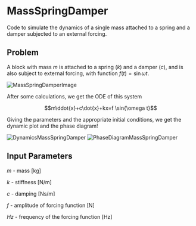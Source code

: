 # MassSpringDamper
Code to simulate the dynamics of a single mass attached to a spring and a damper subjected to an external forcing.

## Problem

A block with mass $m$ is attached to a spring ($k$) and a damper ($c$), and is also subject to external forcing, with function $f(t)=\sin{\omega t}$. 

![MassSpringDamperImage](https://github.com/user-attachments/assets/ce52353e-9520-4ec6-add0-d2e105a9f76a)

After some calculations, we get the ODE of this system  

$$m\ddot{x}+c\dot{x}+kx=f \sin{\omega t}$$

Giving the parameters and the appropriate initial conditions, we get the dynamic plot and the phase diagram!

![DynamicsMassSpringDamper](https://github.com/user-attachments/assets/c770c119-5046-4147-8922-9162c921a231)
![PhaseDiagramMassSpringDamper](https://github.com/user-attachments/assets/9412d762-f5bd-4918-a472-10396c5aa56a)

## Input Parameters

$m$ - mass [kg]

$k$ - stiffness [N/m]

$c$ - damping [Ns/m]

$f$ - amplitude of forcing function [N]

$Hz$ - frequency of the forcing function [Hz]
